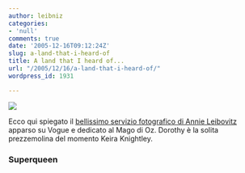 ```yaml
---
author: leibniz
categories:
- 'null'
comments: true
date: '2005-12-16T09:12:24Z'
slug: a-land-that-i-heard-of
title: A land that I heard of...
url: "/2005/12/16/a-land-that-i-heard-of/"
wordpress_id: 1931

---
```

![](https://www.style.com/images/vogue/feature/120505/img02.jpg)  
  
Ecco qui spiegato il [bellissimo servizio fotografico di Annie Leibovitz](https://superqueen.splinder.com/1134064214#6524373) apparso su Vogue e dedicato al Mago di Oz. Dorothy è la solita prezzemolina del momento Keira Knightley.

### Superqueen
